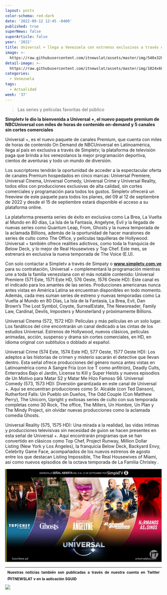 ```yaml
---
layout: posts
color-schema: red-dark
date: '2022-09-12 12:45 -0400'
published: true
superNews: false
superArticle: false
year: '2022'
title: Universal + llega a Venezuela con estrenos exclusivos a través de SimpleTV
image: >-
  https://raw.githubusercontent.com/itnewslat/assets/master/img/540x320/Universal-Plus-p.jpg
detail-image: >-
  https://raw.githubusercontent.com/itnewslat/assets/master/img/1024x680/Universal-Plus-g.jpg
categories:
  - Venezuela
tags:
  - Actualidad
week: '37'
---
```

> Las series y películas favoritas del público

**Simpletv le dio la bienvenida a Universal +, el nuevo paquete premium de NBCUniversal con miles de horas de contenido on-demand y 5 canales sin cortes comerciales**

Universal +, es el nuevo paquete de canales Premium, que cuenta con miles de horas de contenido On Demand de NBCUniversal en Latinoamérica, llega al país en exclusiva a través de Simpletv; la plataforma de televisión paga que brinda a los venezolanos la mejor programación deportiva, cientos de aventuras y todo un mundo de diversión.

Los suscriptores tendrán la oportunidad de acceder a la espectacular oferta de canales Premium hospedados en cinco marcas: Universal Premiere, Universal Cinema, Universal Comedy, Universal Crime y Universal Reality, todos ellos con producciones exclusivas de alta calidad, sin cortes comerciales y programación para todos los gustos. Simpletv ofrecerá un freeview de este paquete para todos los planes, del 09 al 12 de septiembre de 2022 y desde el 15 de septiembre estará disponible el acceso a su plataforma online.

La plataforma presenta series de éxito en exclusiva como La Brea, La Vuelta al Mundo en 80 días, La Isla de la Fantasía, Angelyne, Evil y la llegada de nuevas series como Quantum Leap, From, Ghosts y la nueva temporada de la aclamada Billions, además de la oportunidad de hacer maratones de series de culto como The Office, y películas taquilleras de Hollywood. Universal + también ofrece realities adictivos, como toda la franquicia de Below Deck, y lo mejor de Real Housewives y Top Chef. Este mes, se estrenará en exclusiva la nueva temporada de The Voice (E.U).

Con solo contactar a Simpletv a través de Simpaty o **www.simpletv.com.ve** para su contratación, Universal + complementará la programación mientras une a toda la familia venezolana con el más notable contenido:
Universal Premiere (571 Este, 1571 Este HD, 576 Oeste, 1576 Oeste HD): Este canal es el indicado para los amantes de las series. Producciones americanas nunca antes vistas en América Latina se encuentran disponibles en todo momento. Además, cada mes suman series de estreno y nuevas temporadas como La Vuelta al Mundo en 80 Días, La Isla de la Fantasía, La Brea, Evil, Dan Brown’s The Lost Symbol, Coyote, SurrealEstate, The Newsreader, Family Law, Cardinal, Devils, Imposters y Monsterland y próximamente Billions.

Universal Cinema (572, 1572 HD): Películas y más películas en un solo lugar. Los fanáticos del cine encontrarán un canal dedicado a las cintas de los estudios Universal. Estrenos de Hollywood, nuevos clásicos, películas animadas, acción, suspenso y drama sin cortes comerciales, en HD, en idioma original con subtítulos o doblado al español.

Universal Crime (574 Este, 1574 Este HD, 577 Oeste, 1577 Oeste HD): Los adeptos a las historias de crimen y misterio sacarán el detective que llevan dentro. Esta señal ofrece producciones del género nunca antes vistas en Latinoamérica como A Sangre Fría (con Ice T como anfitrión), Deadly Cults, Enterrados Bajo el Jardín, License to Kill y Super Heists y nuevos episodios de Un Motivo para Matar S2 y Matar Me Hizo Famoso S6. 
Universal Comedy (573, 1573 HD): Diversión garantizada en este canal de Universal +. Aquí se encuentran producciones como Sr. Alcalde (con Ted Danson), Rutherford Falls: Un Pueblo sin Dueños, The Odd Couple (Con Matthew Perry), The Unicorn, Upright y exitosas series de culto con sus temporada completas como 30 Rock, The office, The Millers, Un Hombre, Un Plan y The Mindy Project, sin olvidar nuevas producciones como la aclamada comedia Ghosts. 

Universal Reality (575, 1575 HD):  Una mirada a la realidad, las vidas íntimas y producciones televisivas sin necesidad de guion se hacen presentes en esta señal de Universal +. Aquí encontrarán programas que se han convertido en clásicos como Top Chef, Project Runway, Million Dollar Listing (New York y Los Ángeles), la franquicia Below Deck, Backyard Envy, Celebrity Game Face, acompañados de los nuevos estrenos de agosto entre los que destacan Listing Impossible, The Real Housewives of Miami, así como nuevos episodios de la octava temporada de La Familia Chrisley . 

![](https://raw.githubusercontent.com/itnewslat/assets/master/img/540x320/Universal-Plus-p.jpg)

<table style="height: 42px;" width="569">
<tbody>
<tr>
<td style="text-align: justify;"><sub><strong>Nuestras noticias también son publicadas a través de nuestra cuenta en Twitter <a href="https://twitter.com/itnewslat?lang=es">@ITNEWSLAT</a> y en la aplicación <a href="https://squidapp.co/en/">SQUID</a></strong></sub></td>
</tr>
</tbody>
</table>

<img src="https://tracker.metricool.com/c3po.jpg?hash=56f88a41e39ab42c063cc51676587a04"/>